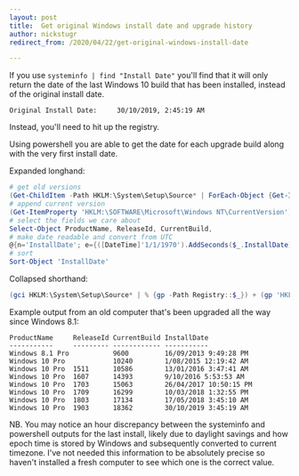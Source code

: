 ```yaml
---
layout: post
title:  Get original Windows install date and upgrade history
author: nickstugr
redirect_from: /2020/04/22/get-original-windows-install-date

---
```


If you use `systeminfo | find "Install Date"` you'll find that it will only return the date of the last Windows 10 build that has been installed, instead of the original install date.
```
Original Install Date:     30/10/2019, 2:45:19 AM
```

Instead, you'll need to hit up the registry.

Using powershell you are able to get the date for each upgrade build along with the very first install date.

Expanded longhand:
```powershell
# get old versions
(Get-ChildItem -Path HKLM:\System\Setup\Source* | ForEach-Object {Get-ItemProperty -Path Registry::$_}) +
# append current version
(Get-ItemProperty 'HKLM:\SOFTWARE\Microsoft\Windows NT\CurrentVersion') |
# select the fields we care about
Select-Object ProductName, ReleaseId, CurrentBuild, 
# make date readable and convert from UTC
@{n='InstallDate'; e={([DateTime]'1/1/1970').AddSeconds($_.InstallDate).ToLocalTime()}} |
# sort
Sort-Object 'InstallDate'
```
Collapsed shorthand:
```powershell
(gci HKLM:\System\Setup\Source* | % {gp -Path Registry::$_}) + (gp 'HKLM:\SOFTWARE\Microsoft\Windows NT\CurrentVersion') | select ProductName, ReleaseId, CurrentBuild, @{n='InstallDate'; e={([DateTime]'1/1/1970').AddSeconds($_.InstallDate).ToLocalTime()}} | sort 'InstallDate'
```
Example output from an old computer that's been upgraded all the way since Windows 8.1:
```
ProductName     ReleaseId CurrentBuild InstallDate           
-----------     --------- ------------ -----------           
Windows 8.1 Pro           9600         16/09/2013 9:49:28 PM 
Windows 10 Pro            10240        1/08/2015 12:19:42 AM 
Windows 10 Pro  1511      10586        13/01/2016 3:47:41 AM 
Windows 10 Pro  1607      14393        9/10/2016 5:53:53 AM  
Windows 10 Pro  1703      15063        26/04/2017 10:50:15 PM
Windows 10 Pro  1709      16299        10/03/2018 1:32:55 PM 
Windows 10 Pro  1803      17134        17/05/2018 3:45:10 AM 
Windows 10 Pro  1903      18362        30/10/2019 3:45:19 AM 
```

NB. You may notice an hour discrepancy between the systeminfo and powershell outputs for the last install, likely due to daylight savings and how epoch time is stored by Windows and subsequently converted to current timezone. I've not needed this information to be absolutely precise so haven't installed a fresh computer to see which one is the correct value.